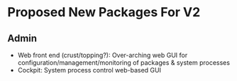 # Proposed New Packages For V2

## Admin

- Web front end (crust/topping?): Over-arching web GUI for configuration/management/monitoring of packages & system processes
- Cockpit: System process control web-based GUI

